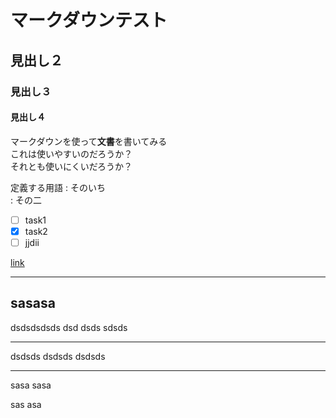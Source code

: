 # マークダウンテスト
## 見出し２
### 見出し３
#### 見出し４

マークダウンを使って**文書**を書いてみる  
これは使いやすいのだろうか？  
それとも使いにくいだろうか？

定義する用語
:    そのいち  
:    その二  


- [ ] task1
- [x] task2
- [ ] jjdii

[link](http://www.smallmake.com)
***
sasasa
---
dsdsdsdsds   dsd dsds
sdsds
___
dsdsds
dsdsds
dsdsds
***

sasa
sasa

sas
asa
